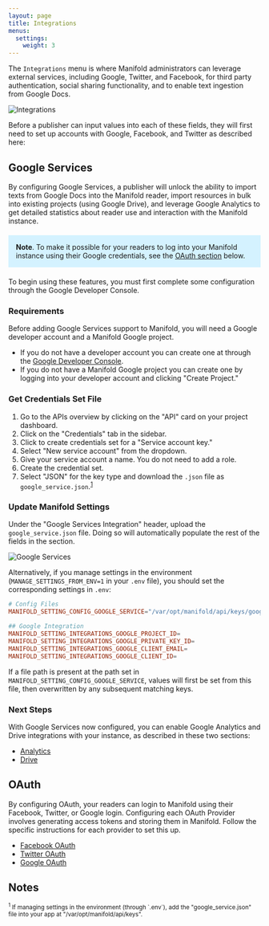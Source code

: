 ```yaml
---
layout: page
title: Integrations
menus:
  settings:
    weight: 3
---
```


The `Integrations` menu is where Manifold administrators can leverage external services, including Google, Twitter, and Facebook, for third party authentication, social sharing functionality, and to enable text ingestion from Google Docs.

![Integrations](/docs/assets/customizing/integrations.png)

Before a publisher can input values into each of these fields, they will first need to set up accounts with Google, Facebook, and Twitter as described here:

<a name="google_services"></a>
## Google Services

By configuring Google Services, a publisher will unlock the ability to import texts from Google Docs into the Manifold reader, import resources in bulk into existing projects (using Google Drive), and leverage Google Analytics to get detailed statistics about reader use and interaction with the Manifold instance.

<div style="background: #d4f2ff; margin: 20px 0; padding: 15px;">
<strong>Note</strong>. To make it possible for your readers to log into your Manifold instance using their Google credentials, see the <a href="/docs/customizing/settings/integrations.html#oauth">OAuth section</a> below.
</div>

To begin using these features, you must first complete some configuration through the Google Developer Console.

### Requirements

Before adding Google Services support to Manifold, you will need a Google developer account and a Manifold Google project.

- If you do not have a developer account you can create one at through the [Google Developer Console](https://console.developers.google.com/).
- If you do not have a Manifold Google project you can create one by logging into your developer account and clicking "Create Project."

### Get Credentials Set File

1. Go to the APIs overview by clicking on the "API" card on your project dashboard.
2. Click on the "Credentials" tab in the sidebar.
3. Click to create credentials set for a "Service account key."
4. Select "New service account" from the dropdown.
5. Give your service account a name. You do not need to add a role.
6. Create the credential set.
7. Select "JSON" for the key type and download the `.json` file as `google_service.json`.<sup>[1](#note-1)</sup>

### Update Manifold Settings

Under the "Google Services Integration" header, upload the `google_service.json` file. Doing so will automatically populate the rest of the fields in the section.

![Google Services](/docs/assets/customizing/gservices.png)

Alternatively, if you manage settings in the environment \(`MANAGE_SETTINGS_FROM_ENV=1` in your `.env` file\), you should set the corresponding settings in `.env`:

``` conf
# Config Files
MANIFOLD_SETTING_CONFIG_GOOGLE_SERVICE="/var/opt/manifold/api/keys/google_service.json"

## Google Integration
MANIFOLD_SETTING_INTEGRATIONS_GOOGLE_PROJECT_ID=
MANIFOLD_SETTING_INTEGRATIONS_GOOGLE_PRIVATE_KEY_ID=
MANIFOLD_SETTING_INTEGRATIONS_GOOGLE_CLIENT_EMAIL=
MANIFOLD_SETTING_INTEGRATIONS_GOOGLE_CLIENT_ID=
```

If a file path is present at the path set in `MANIFOLD_SETTING_CONFIG_GOOGLE_SERVICE`, values will first be set from this file, then overwritten by any subsequent matching keys.

### Next Steps

With Google Services now configured, you can enable Google Analytics and Drive integrations with your instance, as described in these two sections:

- [Analytics](/docs/customizing/settings/analytics.html)
- [Drive](/docs/customizing/settings/drive.html)

<a name="oauth"></a>
## OAuth

By configuring OAuth, your readers can login to Manifold using their Facebook, Twitter, or Google login. Configuring each OAuth Provider involves generating access tokens and storing them in Manifold. Follow the specific instructions for each provider to set this up.

- [Facebook OAuth](/docs/customizing/settings/facebook.html)
- [Twitter OAuth](/docs/customizing/settings/twitter.html)
- [Google OAuth](/docs/customizing/settings/google.html)

## Notes

<small>
<a name="note-1"></a><sup>1</sup> If managing settings in the environment (through `.env`), add the "google_service.json" file into your app at "/var/opt/manifold/api/keys".
</small>